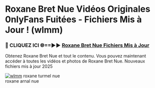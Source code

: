 # Roxane Bret Nue Vidéos Originales 0nlyFans Fuitées - Fichiers Mis à Jour ! (wlmm)

<h3>🔴 CLIQUEZ ICI 🌐==►► <a href="https://tinyurl.com/2pmr4ezf" rel="nofollow">Roxane Bret Nue Fichiers Mis à Jour</a></h3>

Obtenez Roxane Bret Nue et tout le contenu. Vous pouvez maintenant accéder à toutes les vidéos et photos de Roxane Bret Nue. Nouveaux fichiers mis à jour 2025

[![wlmm](https://i.imgur.com/6SNvagu.gif)](https://tinyurl.com/2pmr4ezf)
roxane turmel nue<br>
roxane arnal nue